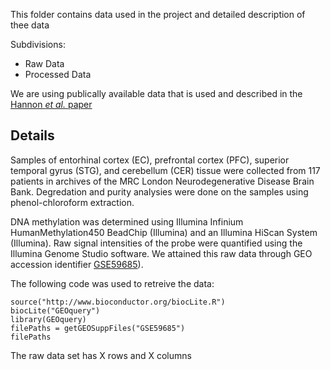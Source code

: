 
This folder contains data used in the project and detailed description of thee data 

Subdivisions:
- Raw Data
- Processed Data

We are using publically available data that is used and described in the [Hannon *et al.* paper](https://www.ncbi.nlm.nih.gov/pmc/articles/PMC4844197) 

Details
-------
Samples of entorhinal cortex (EC), prefrontal cortex (PFC), superior temporal gyrus (STG), and cerebellum (CER) tissue were collected from 117 patients in archives of the MRC London Neurodegenerative Disease Brain Bank. Degredation and purity analysies were done on the samples using phenol-chloroform extraction. 

DNA methylation was determined using Illumina Infinium HumanMethylation450 BeadChip (Illumina) and an Illumina HiScan System (Illumina). Raw signal intensities of the probe were quantified using the Illumina Genome Studio software. We attained this raw data through GEO accession identifier [GSE59685](https://www.ncbi.nlm.nih.gov/geo/query/acc.cgi?acc=GSE59685)).

The following code was used to retreive the data:

```{rret, eval=FALSE}
source("http://www.bioconductor.org/biocLite.R")
biocLite("GEOquery")
library(GEOquery)
filePaths = getGEOSuppFiles("GSE59685")
filePaths
``` 
The raw data set has X rows and X columns
